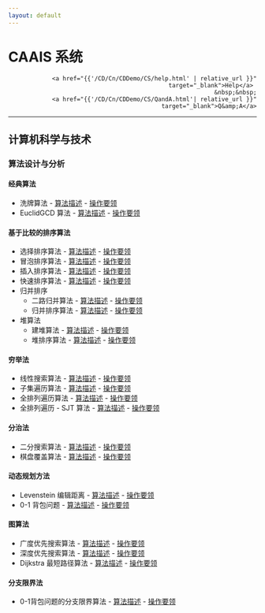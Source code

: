 ```yaml
---
layout: default
---	 
```


# CAAIS 系统
<div align="right">

	<a href="{{'/CD/Cn/CDDemo/CS/help.html' | relative_url }}" target="_blank">Help</a>	
	&nbsp;&nbsp;
	<a href="{{'/CD/Cn/CDDemo/CS/QandA.html'| relative_url }}" target="_blank">Q&amp;A</a>
	
</div>

--------	
## 计算机科学与技术 

### 算法设计与分析

#### 经典算法
- 洗牌算法  - [算法描述](./CDDemo/CS/AlgorithmD_A/Classical/ShuffleT.html)  - [操作要领](./CDDemo/CS/AlgorithmD_A/Classical/ShuffleH.html)
-  EuclidGCD 算法  - [算法描述](./CDDemo/CS/AlgorithmD_A/Classical/EuclidGCDT.html)   - [操作要领](./CDDemo/CS/AlgorithmD_A/Classical/EuclidGCDH.html)  
  
#### 基于比较的排序算法
- 选择排序算法    - [算法描述](./CDDemo/CS/AlgorithmD_A/Sorting/SelectionSortT.html)    - [操作要领](./CDDemo/CS/AlgorithmD_A/Sorting/SelectionSortH.html)
- 冒泡排序算法    - [算法描述](./CDDemo/CS/AlgorithmD_A/Sorting/BubbleSortT.html)    - [操作要领](./CDDemo/CS/AlgorithmD_A/Sorting/BubbleSortH.html)
- 插入排序算法    - [算法描述](./CDDemo/CS/AlgorithmD_A/Sorting/InsertionSortT.html)    - [操作要领](./CDDemo/CS/AlgorithmD_A/Sorting/InsertionSortH.html) 
- 快速排序算法    - [算法描述](./CDDemo/CS/AlgorithmD_A/Sorting/QuickSortT.html)    - [操作要领](./CDDemo/CS/AlgorithmD_A/Sorting/QuickSortH.html)  
- 归并排序
    - 二路归并算法	   - [算法描述](./CDDemo/CS/AlgorithmD_A/Sorting/MergeSortNode/TwoWayMergeT.html)       - [操作要领](./CDDemo/CS/AlgorithmD_A/Sorting/MergeSortNode/TwoWayMergeH.html)
    - 归并排序算法	   - [算法描述](./CDDemo/CS/AlgorithmD_A/Sorting/MergeSortNode/MergeSortT.html)       - [操作要领](./CDDemo/CS/AlgorithmD_A/Sorting/MergeSortNode/MergeSortH.html)
- 堆算法
    - 建堆算法	   - [算法描述](./CDDemo/CS/AlgorithmD_A/Sorting/HeapSortNode/HeapifyingT.html)       - [操作要领](./CDDemo/CS/AlgorithmD_A/Sorting/HeapSortNode/HeapifyingH.html)
    - 堆排序算法	   - [算法描述](./CDDemo/CS/AlgorithmD_A/Sorting/HeapSortNode/HeapSortT.html)       - [操作要领](./CDDemo/CS/AlgorithmD_A/Sorting/HeapSortNode/HeapSortH.html)
	   
#### 穷举法
- 线性搜索算法    - [算法描述](./CDDemo/CS/AlgorithmD_A/ExhaustiveSearch/LinearSearchT.html)    - [操作要领](./CDDemo/CS/AlgorithmD_A/ExhaustiveSearch/LinearSearchH.html)
- 子集遍历算法    - [算法描述](./CDDemo/CS/AlgorithmD_A/ExhaustiveSearch/SubsettingT.html)    - [操作要领](./CDDemo/CS/AlgorithmD_A/ExhaustiveSearch/SubsettingH.html)
- 全排列遍历算法    - [算法描述](./CDDemo/CS/AlgorithmD_A/ExhaustiveSearch/PermutingT.html)    - [操作要领](./CDDemo/CS/AlgorithmD_A/ExhaustiveSearch/PermutingH.html)
- 全排列遍历 - SJT 算法	- [算法描述](./CDDemo/CS/AlgorithmD_A/ExhaustiveSearch/PermutingSJTT.html)    - [操作要领](./CDDemo/CS/AlgorithmD_A/ExhaustiveSearch/PermutingSJTH.html)  

#### 分治法
- 二分搜索算法    - [算法描述](./CDDemo/CS/AlgorithmD_A/DivideAndConquer/BinarySearchT.html)    - [操作要领](./CDDemo/CS/AlgorithmD_A/DivideAndConquer/BinarySearchH.html)
- 棋盘覆盖算法	    - [算法描述](./CDDemo/CS/AlgorithmD_A/DivideAndConquer/ChessboardTilingT.html)    - [操作要领](./CDDemo/CS/AlgorithmD_A/DivideAndConquer/ChessboardTilingH.html)

#### 动态规划方法
- Levenstein 编辑距离    - [算法描述](./CDDemo/CS/AlgorithmD_A/DynamicProgramming/LSEditDistT.html)    - [操作要领](./CDDemo/CS/AlgorithmD_A/DynamicProgramming/LSEditDistH.html)
- 0-1 背包问题    - [算法描述](./CDDemo/CS/AlgorithmD_A/DynamicProgramming/DP0_1KnapsackT.html)	    - [操作要领](./CDDemo/CS/AlgorithmD_A/DynamicProgramming/DP0_1KnapsackH.html)	

#### 图算法
- 广度优先搜索算法    - [算法描述](./CDDemo/CS/AlgorithmD_A/GraphAlgorithms/GraphBFST.html)    - [操作要领](./CDDemo/CS/AlgorithmD_A/GraphAlgorithms/GraphBFSH.html)
- 深度优先搜索算法    - [算法描述](./CDDemo/CS/AlgorithmD_A/GraphAlgorithms/GraphDFST.html)    - [操作要领](./CDDemo/CS/AlgorithmD_A/GraphAlgorithms/GraphDFSH.html)
- Dijkstra 最短路径算法    - [算法描述](./CDDemo/CS/AlgorithmD_A/GraphAlgorithms/DijkstraSSSPT.html)	    - [操作要领](./CDDemo/CS/AlgorithmD_A/GraphAlgorithms/DijkstraSSSPH.html)	

#### 分支限界法
- 0-1背包问题的分支限界算法    - [算法描述](./CDDemo/CS/AlgorithmD_A/BranchAndBound/BB0_1KnapsackT.html)    - [操作要领](./CDDemo/CS/AlgorithmD_A/BranchAndBound/BB0_1KnapsackH.html)
